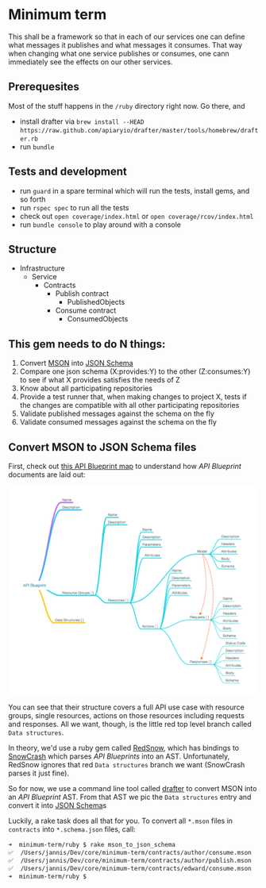 # Minimum term

This shall be a framework so that in each of our services one can define what messages it publishes and what messages it consumes. That way when changing what one service publishes or consumes, one cann immediately see the effects on our other services.


## Prerequesites
Most of the stuff happens in the `/ruby` directory right now.
Go there, and

  - install drafter via `brew install --HEAD
    https://raw.github.com/apiaryio/drafter/master/tools/homebrew/drafter.rb`
  - run `bundle`

## Tests and development
  - run `guard` in a spare terminal which will run the tests,
    install gems, and so forth
  - run `rspec spec` to run all the tests
  - check out  `open coverage/index.html` or `open coverage/rcov/index.html`
  - run `bundle console` to play around with a console

## Structure
- Infrastructure
  - Service
    - Contracts
      - Publish contract
        - PublishedObjects
      - Consume contract
        - ConsumedObjects


## This gem needs to do N things:
1. Convert [MSON](https://github.com/apiaryio/mson) into [JSON
   Schema](http://json-schema.org/)
2. Compare one json schema (X:provides:Y) to the other (Z:consumes:Y) to see if what X provides satisfies the needs of Z
3. Know about all participating repositories
4. Provide a test runner that, when making changes to project X, tests if the changes are compatible with all other participating repositories
5. Validate published messages against the schema on the fly
6. Validate consumed messages against the schema on the fly


## Convert MSON to JSON Schema files
First, check out [this API Blueprint map](https://github.com/apiaryio/api-blueprint/wiki/API-Blueprint-Map) to understand how _API Blueprint_ documents are laid out:

![API Blueprint map](https://raw.githubusercontent.com/apiaryio/api-blueprint/master/assets/map.png)

You can see that their structure covers a full API use case with resource groups, single resources, actions on those resources including requests and responses. All we want, though, is the little red top level branch called `Data structures`.

In theory, we'd use a ruby gem called [RedSnow](https://github.com/apiaryio/redsnow), which has bindings to [SnowCrash](https://github.com/apiaryio/snowcrash) which parses _API Blueprints_ into an AST. Unfortunately, RedSnow ignores that red `Data structures` branch we want (SnowCrash parses it just fine).

So for now, we use a command line tool called [drafter](https://github.com/apiaryio/drafter) to convert MSON into an _API Blueprint_ AST. From that AST we pic the `Data structures` entry and convert it into [JSON Schema]()s

Luckily, a rake task does all that for you. To convert all `*.mson` files in `contracts` into `*.schema.json` files, call:

```shell
➜  minimum-term/ruby $ rake mson_to_json_schema
✅  /Users/jannis/Dev/core/minimum-term/contracts/author/consume.mson
✅  /Users/jannis/Dev/core/minimum-term/contracts/author/publish.mson
✅  /Users/jannis/Dev/core/minimum-term/contracts/edward/consume.mson
➜  minimum-term/ruby $
```
